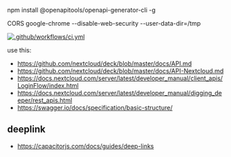 npm install @openapitools/openapi-generator-cli -g


CORS
google-chrome --disable-web-security --user-data-dir=/tmp

[![.github/workflows/ci.yml](https://github.com/meltzow/deck-ng/actions/workflows/ci.yml/badge.svg)](https://github.com/meltzow/deck-ng/actions/workflows/ci.yml)

use this:
* https://github.com/nextcloud/deck/blob/master/docs/API.md
* https://github.com/nextcloud/deck/blob/master/docs/API-Nextcloud.md
* https://docs.nextcloud.com/server/latest/developer_manual/client_apis/LoginFlow/index.html
* https://docs.nextcloud.com/server/latest/developer_manual/digging_deeper/rest_apis.html
* https://swagger.io/docs/specification/basic-structure/

## deeplink
* https://capacitorjs.com/docs/guides/deep-links

